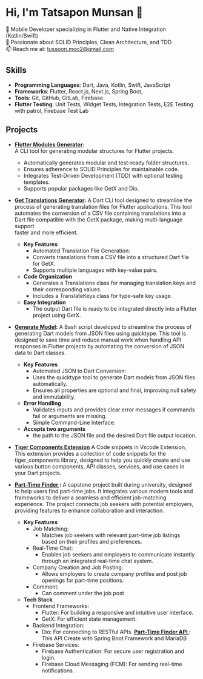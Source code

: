 # Hi, I'm Tatsapon Munsan 👋
🚀 Mobile Developer specializing in Flutter and Native Integration (Kotlin/Swift)  
🌟 Passionate about SOLID Principles, Clean Architecture, and TDD  
📫 Reach me at: tusspon.moo2@gmail.com

## Skills
- **Programming Languages**: Dart, Java, Kotlin, Swift, JavaScript
- **Frameworks**: Flutter, React.js, Next.js, Spring Boot,
- **Tools**: Git, GitHub, GitLab, Firebase
- **Flutter Testing**: Unit Tests, Widget Tests, Integration Tests, E2E Testing with patrol, Firebase Test Lab

## Projects
- **[Flutter Modules Generator](https://pub.dev/packages/flutter_modules_generator):**  
  A CLI tool for generating modular structures for Flutter projects.
  - Automatically generates modular and test-ready folder structures.
  - Ensures adherence to SOLID Principles for maintainable code.
  - Integrates Test-Driven Development (TDD) with optional testing templates.
  - Supports popular packages like GetX and Dio.

- **[Get Translations Generator](https://pub.dev/packages/get_translations_generator):**
  A Dart CLI tool designed to streamline the process of generating translation files for Flutter applications. This tool automates the conversion of a CSV file containing translations into a Dart file compatible with the GetX package, making multi-language support   
  faster and more efficient.
    - **Key Features**
      - Automated Translation File Generation:
      - Converts translations from a CSV file into a structured Dart file for GetX.
      - Supports multiple languages with key-value pairs.
    - **Code Organization**
      - Generates a Translations class for managing translation keys and their corresponding values.
      - Includes a TranslateKeys class for type-safe key usage.
    - **Easy Integration**
      - The output Dart file is ready to be integrated directly into a Flutter project using GetX.
 
- **[Generate Model](https://github.com/genss333/generate-model.git):**
  A Bash script developed to streamline the process of generating Dart models from JSON files using quicktype. This tool is designed to save time and reduce manual work when handling API responses in Flutter projects by automating the conversion of JSON data to Dart       classes.
    - **Key Features**
      - Automated JSON to Dart Conversion:
      - Uses the quicktype tool to generate Dart models from JSON files automatically.
      - Ensures all properties are optional and final, improving null safety and immutability.
    - **Error Handling**
      - Validates inputs and provides clear error messages if commands fail or arguments are missing.
      - Simple Command-Line Interface:
    - **Accepts two arguments**
      - the path to the JSON file and the desired Dart file output location.
     
- **[Tiger Components Extension](https://github.com/genss333/tiger-components-extensions.git)**
  A Code snippets in Vscode Extension, This extension provides a collection of code snippets for the tiger_components library, designed to help you quickly create and use various button components, API classes, services, and use cases in your Dart projects.

- **[Part-Time Finder ](https://github.com/genss333/partime_finder.git):**
  A capstone project built during university, designed to help users find part-time jobs. It integrates various modern tools and frameworks to deliver a seamless and efficient job-matching experience. The project connects job seekers with potential employers,       
  providing features to enhance collaboration and interaction.
  - **Key Features**
    - Job Matching:
      - Matches job seekers with relevant part-time job listings based on their profiles and preferences.
    - Real-Time Chat:
      - Enables job seekers and employers to communicate instantly through an integrated real-time chat system.
    - Company Creation and Job Posting:
      - Allows employers to create company profiles and post job openings for part-time positions.
    - Comment:
      - Can comment under the job post
  - **Tech Stack**
    - Frontend Frameworks:
      - Flutter: For building a responsive and intuitive user interface.
      - GetX: For efficient state management.
    - Backend Integration:
      - Dio: For connecting to RESTful APIs. **[Part-Time Finder API ](https://github.com/genss333/part-time_finder-api.git):** This API Create with Spring Boot Framework and MariaDB
    - Firebase Services:
      - Firebase Authentication: For secure user registration and login.
      - Firebase Cloud Messaging (FCM): For sending real-time notifications.


